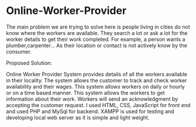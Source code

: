 # Online-Worker-Provider

The main problem we are trying to solve here is people living in cities do not know where the workers are available. They search a lot or ask a lot for the worker details to get their work completed.
For example, a person wants a plumber,carpenter…
As their location or contact is not actively know by the consumer.

Proposed Solution:

Online Worker Provider System provides details of all the workers available in their locality. The system allows the customer to track and check worker availability and their wages. This system allows workers on daily or hourly or on a time based manner.
This system allows the workers to get information about their work. Workers will send an acknowledgment by accepting the customer request.
I used HTML, CSS, JavaScript for front end and used PHP and MySql for backend.
XAMPP is used for testing and developing local web server as it is simple and light weight.
